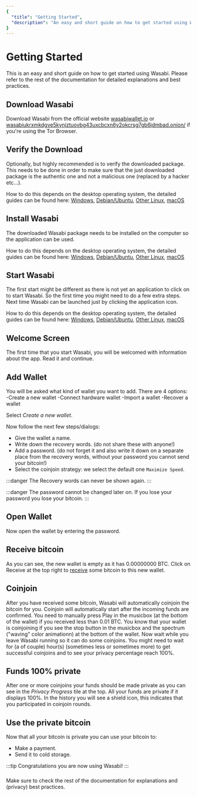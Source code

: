 ```yaml
---
{
  "title": "Getting Started",
  "description": "An easy and short guide on how to get started using Wasabi Wallet. This is the Wasabi documentation, an archive of knowledge about the open-source, non-custodial and privacy-focused Bitcoin wallet for desktop."
}
---
```


# Getting Started

This is an easy and short guide on how to get started using Wasabi.
Please refer to the rest of the documentation for detailed explanations and best practices.

## Download Wasabi

Download Wasabi from the official website [wasabiwallet.io](https://wasabiwallet.io) or [wasabiukrxmkdgve5kynjztuovbg43uxcbcxn6y2okcrsg7gb6jdmbad.onion/](http://wasabiukrxmkdgve5kynjztuovbg43uxcbcxn6y2okcrsg7gb6jdmbad.onion/) if you're using the Tor Browser.

## Verify the Download

Optionally, but highly recommended is to verify the downloaded package.
This needs to be done in order to make sure that the just downloaded package is the authentic one and not a malicious one (replaced by a hacker etc...).

How to do this depends on the desktop operating system, the detailed guides can be found here: [Windows](/using-wasabi/InstallPackage.md#windows), [Debian/Ubuntu](/using-wasabi/InstallPackage.md#debian-and-ubuntu), [Other Linux](/using-wasabi/InstallPackage.md#other-linux), [macOS](/using-wasabi/InstallPackage.md#macos)

## Install Wasabi

The downloaded Wasabi package needs to be installed on the computer so the application can be used.

How to do this depends on the desktop operating system, the detailed guides can be found here: [Windows](/using-wasabi/InstallPackage.md#windows), [Debian/Ubuntu](/using-wasabi/InstallPackage.md#debian-and-ubuntu), [Other Linux](/using-wasabi/InstallPackage.md#other-linux), [macOS](/using-wasabi/InstallPackage.md#macos)

## Start Wasabi

The first start might be different as there is not yet an application to click on to start Wasabi.
So the first time you might need to do a few extra steps.
Next time Wasabi can be launched just by clicking the application icon.

How to do this depends on the desktop operating system, the detailed guides can be found here: [Windows](/using-wasabi/InstallPackage.md#windows), [Debian/Ubuntu](/using-wasabi/InstallPackage.md#debian-and-ubuntu), [Other Linux](/using-wasabi/InstallPackage.md#other-linux), [macOS](/using-wasabi/InstallPackage.md#macos)

## Welcome Screen

The first time that you start Wasabi, you will be welcomed with information about the app.
Read it and continue.

## Add Wallet

You will be asked what kind of wallet you want to add.
There are 4 options:
-Create a new wallet
-Connect hardware wallet
-Import a wallet
-Recover a wallet

Select _Create a new wallet_.

Now follow the next few steps/dialogs: 
- Give the wallet a name.
- Write down the recovery words. (do not share these with anyone!)
- Add a password. (do not forget it and also write it down on a separate place from the recovery words, without your password you cannot send your bitcoin!)
- Select the coinjoin strategy: we select the default one `Maximize Speed`.

:::danger
The Recovery words can never be shown again.
:::

:::danger
The password cannot be changed later on.
If you lose your password you lose your bitcoin.
:::

## Open Wallet

Now open the wallet by entering the password.

## Receive bitcoin

As you can see, the new wallet is empty as it has 0.00000000 BTC.
Click on Receive at the top right to [receive](/using-wasabi/Receive.md) some bitcoin to this new wallet.

## Coinjoin

After you have received some bitcoin, Wasabi will automatically coinjoin the bitcoin for you.
Coinjoin will automatically start after the incoming funds are confirmed.
You need to manually press Play in the musicbox (at the bottom of the wallet) if you received less than 0.01 BTC.
You know that your wallet is coinjoining if you see the stop button in the musicbox and the spectrum ("waving" color animationn) at the bottom of the wallet.
Now wait while you leave Wasabi running so it can do some coinjoins.
You might need to wait for (a of couple) hour(s) (sometimes less or sometimes more) to get successful coinjoins and to see your privacy percentage reach 100%.

## Funds 100% private

After one or more coinjoins your funds should be made private as you can see in the _Privacy Progress_ tile at the top.
All your funds are private if it displays 100%.
In the history you will see a shield icon, this indicates that you participated in coinjoin rounds.

## Use the private bitcoin

Now that all your bitcoin is private you can use your bitcoin to:
- Make a payment.
- Send it to cold storage.

:::tip
Congratulations you are now using Wasabi!
:::

###
Make sure to check the rest of the documentation for explanations and (privacy) best practices.
